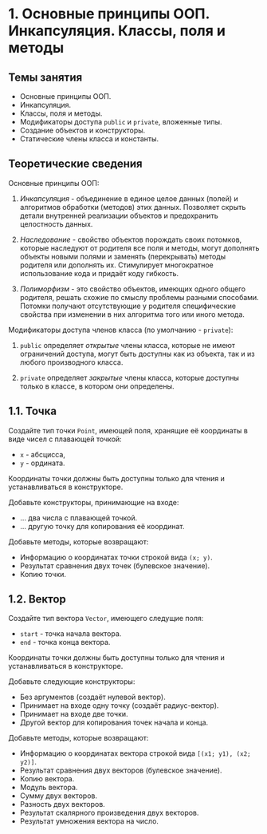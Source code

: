# 1. Основные принципы ООП. Инкапсуляция. Классы, поля и методы

## Темы занятия

- Основные принципы ООП.
- Инкапсуляция.
- Классы, поля и методы.
- Модификаторы доступа `public` и `private`, вложенные типы.
- Создание объектов и конструкторы.
- Статические члены класса и константы.

## Теоретические сведения

Основные принципы ООП:

1. _Инкапсуляция_ - объединение в единое целое данных (полей) и алгоритмов 
обработки (методов) этих данных. Позволяет скрыть детали внутренней 
реализации объектов и предохранить целостность данных.

2. _Наследование_ - свойство объектов порождать своих потомков, которые
наследуют от родителя все поля и методы, могут дополнять объекты новыми 
полями и заменять (перекрывать) методы родителя или дополнять их.
Стимулирует многократное использование кода и придаёт коду гибкость.

3. _Полиморфизм_ - это свойство объектов, имеющих одного общего родителя, 
решать схожие по смыслу проблемы разными способами. Потомки получают 
отсутствующие у родителя специфические свойства при изменении в них 
алгоритма того или иного метода.

Модификаторы доступа членов класса (по умолчанию - `private`):

1. `public` определяет _открытые_ члены класса, которые не имеют ограничений 
доступа, могут быть доступны как из объекта, так и из любого производного 
класса.

2. `private` определяет _закрытые_ члены класса, которые доступны только в 
классе, в котором они определены.

## 1.1. Точка

Создайте тип точки `Point`, имеющей поля, хранящие её координаты в виде чисел
с плавающей точкой:

- `x` - абсцисса,
- `y` - ордината.

Координаты точки должны быть доступны только для чтения и устанавливаться в 
конструкторе.

Добавьте конструкторы, принимающие на входе:

- ... два числа с плавающей точкой.
- ... другую точку для копирования её координат.

Добавьте методы, которые возвращают:

- Информацию о координатах точки строкой вида `(x; y)`.
- Результат сравнения двух точек (булевское значение).
- Копию точки.

## 1.2. Вектор

Создайте тип вектора `Vector`, имеющего следущие поля:

- `start` - точка начала вектора.
- `end` - точка конца вектора.

Координаты точки должны быть доступны только для чтения и устанавливаться в 
конструкторе.

Добавьте следующие конструкторы:

- Без аргументов (создаёт нулевой вектор).
- Принимает на входе одну точку (создаёт радиус-вектор).
- Принимает на входе две точки.
- Другой вектор для копирования точек начала и конца.

Добавьте методы, которые возвращают:

- Информацию о координатах вектора строкой вида `[(x1; y1), (x2; y2)]`.
- Результат сравнения двух векторов (булевское значение).
- Копию вектора.
- Модуль вектора.
- Сумму двух векторов.
- Разность двух векторов.
- Результат скалярного произведения двух векторов.
- Результат умножения вектора на число.
